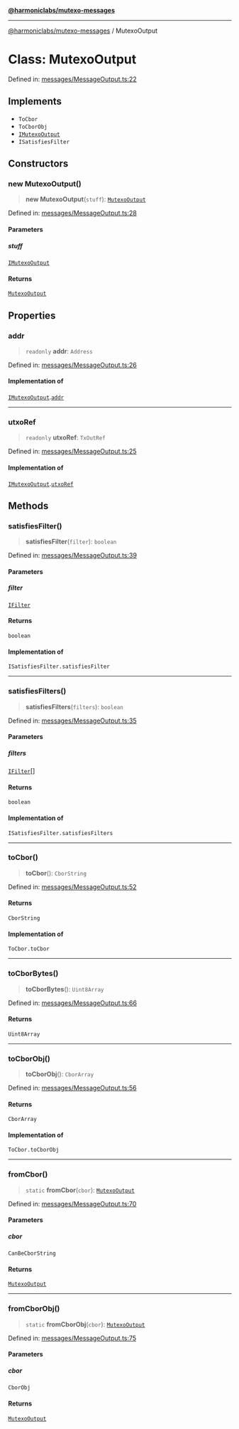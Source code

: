 [**@harmoniclabs/mutexo-messages**](../README.md)

***

[@harmoniclabs/mutexo-messages](../README.md) / MutexoOutput

# Class: MutexoOutput

Defined in: [messages/MessageOutput.ts:22](https://github.com/HarmonicLabs/mutexo-messages/blob/aefac8841dc1fa8aebb577df666016362446522d/src/messages/MessageOutput.ts#L22)

## Implements

- `ToCbor`
- `ToCborObj`
- [`IMutexoOutput`](../interfaces/IMutexoOutput)
- `ISatisfiesFilter`

## Constructors

### new MutexoOutput()

> **new MutexoOutput**(`stuff`): [`MutexoOutput`](MutexoOutput)

Defined in: [messages/MessageOutput.ts:28](https://github.com/HarmonicLabs/mutexo-messages/blob/aefac8841dc1fa8aebb577df666016362446522d/src/messages/MessageOutput.ts#L28)

#### Parameters

##### stuff

[`IMutexoOutput`](../interfaces/IMutexoOutput)

#### Returns

[`MutexoOutput`](MutexoOutput)

## Properties

### addr

> `readonly` **addr**: `Address`

Defined in: [messages/MessageOutput.ts:26](https://github.com/HarmonicLabs/mutexo-messages/blob/aefac8841dc1fa8aebb577df666016362446522d/src/messages/MessageOutput.ts#L26)

#### Implementation of

[`IMutexoOutput`](../interfaces/IMutexoOutput).[`addr`](../interfaces/IMutexoOutput.md#addr)

***

### utxoRef

> `readonly` **utxoRef**: `TxOutRef`

Defined in: [messages/MessageOutput.ts:25](https://github.com/HarmonicLabs/mutexo-messages/blob/aefac8841dc1fa8aebb577df666016362446522d/src/messages/MessageOutput.ts#L25)

#### Implementation of

[`IMutexoOutput`](../interfaces/IMutexoOutput).[`utxoRef`](../interfaces/IMutexoOutput.md#utxoref)

## Methods

### satisfiesFilter()

> **satisfiesFilter**(`filter`): `boolean`

Defined in: [messages/MessageOutput.ts:39](https://github.com/HarmonicLabs/mutexo-messages/blob/aefac8841dc1fa8aebb577df666016362446522d/src/messages/MessageOutput.ts#L39)

#### Parameters

##### filter

[`IFilter`](../type-aliases/IFilter)

#### Returns

`boolean`

#### Implementation of

`ISatisfiesFilter.satisfiesFilter`

***

### satisfiesFilters()

> **satisfiesFilters**(`filters`): `boolean`

Defined in: [messages/MessageOutput.ts:35](https://github.com/HarmonicLabs/mutexo-messages/blob/aefac8841dc1fa8aebb577df666016362446522d/src/messages/MessageOutput.ts#L35)

#### Parameters

##### filters

[`IFilter`](../type-aliases/IFilter)[]

#### Returns

`boolean`

#### Implementation of

`ISatisfiesFilter.satisfiesFilters`

***

### toCbor()

> **toCbor**(): `CborString`

Defined in: [messages/MessageOutput.ts:52](https://github.com/HarmonicLabs/mutexo-messages/blob/aefac8841dc1fa8aebb577df666016362446522d/src/messages/MessageOutput.ts#L52)

#### Returns

`CborString`

#### Implementation of

`ToCbor.toCbor`

***

### toCborBytes()

> **toCborBytes**(): `Uint8Array`

Defined in: [messages/MessageOutput.ts:66](https://github.com/HarmonicLabs/mutexo-messages/blob/aefac8841dc1fa8aebb577df666016362446522d/src/messages/MessageOutput.ts#L66)

#### Returns

`Uint8Array`

***

### toCborObj()

> **toCborObj**(): `CborArray`

Defined in: [messages/MessageOutput.ts:56](https://github.com/HarmonicLabs/mutexo-messages/blob/aefac8841dc1fa8aebb577df666016362446522d/src/messages/MessageOutput.ts#L56)

#### Returns

`CborArray`

#### Implementation of

`ToCbor.toCborObj`

***

### fromCbor()

> `static` **fromCbor**(`cbor`): [`MutexoOutput`](MutexoOutput)

Defined in: [messages/MessageOutput.ts:70](https://github.com/HarmonicLabs/mutexo-messages/blob/aefac8841dc1fa8aebb577df666016362446522d/src/messages/MessageOutput.ts#L70)

#### Parameters

##### cbor

`CanBeCborString`

#### Returns

[`MutexoOutput`](MutexoOutput)

***

### fromCborObj()

> `static` **fromCborObj**(`cbor`): [`MutexoOutput`](MutexoOutput)

Defined in: [messages/MessageOutput.ts:75](https://github.com/HarmonicLabs/mutexo-messages/blob/aefac8841dc1fa8aebb577df666016362446522d/src/messages/MessageOutput.ts#L75)

#### Parameters

##### cbor

`CborObj`

#### Returns

[`MutexoOutput`](MutexoOutput)
